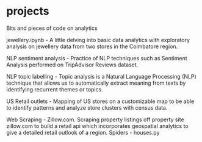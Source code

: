 # projects
Bits and pieces of code on analytics

jewellery.ipynb - A little delving into basic data analytics with exploratory analysis on jewellery data from two stores in the Coimbatore region.

NLP sentiment analysis - Practice of NLP techniques such as Sentiment Analysis performed on TripAdvisor Reviews dataset.

NLP topic labelling - Topic analysis is a Natural Language Processing (NLP) technique that allows us to automatically extract meaning from texts by identifying recurrent themes or topics.

US Retail outlets - Mapping of US stores on a customizable map to be able to identify patterns and analyze store clusters with census data.

Web Scraping - Zillow.com. Scraping property listings off property site zillow.com to build a retail api which incorporates geospatial analytics to give a detailed retail outlook of a region. Spiders - houses.py
